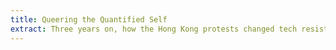 ```yaml
---
title: Queering the Quantified Self
extract: Three years on, how the Hong Kong protests changed tech resistance.
---
```


